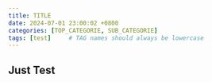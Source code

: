 ```yaml
---
title: TITLE
date: 2024-07-01 23:00:02 +0800
categories: [TOP_CATEGORIE, SUB_CATEGORIE]
tags: [test]     # TAG names should always be lowercase
---
```


## Just Test